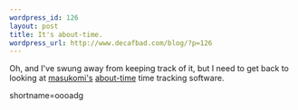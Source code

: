 ```yaml
--- 
wordpress_id: 126
layout: post
title: It's about-time.
wordpress_url: http://www.decafbad.com/blog/?p=126
---
```

<p>Oh, and I've swung away from keeping track of it, but I need to get back to looking at <a href="http://weblog.masukomi.org/">masukomi's</a> <a href="http://about-time.masukomi.org/">about-time</a> time tracking software.</p>
<!--more-->
shortname=oooadg
